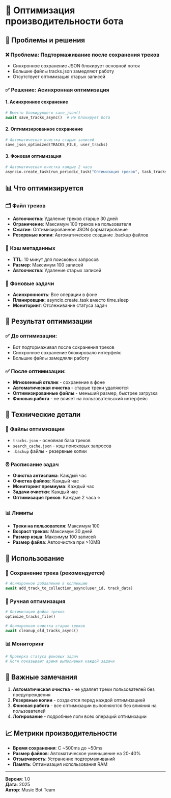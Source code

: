 # 🚀 Оптимизация производительности бота

## 🔧 Проблемы и решения

### ❌ **Проблема: Подтормаживание после сохранения треков**
- Синхронное сохранение JSON блокирует основной поток
- Большие файлы tracks.json замедляют работу
- Отсутствует оптимизация старых записей

### ✅ **Решение: Асинхронная оптимизация**

#### 1. **Асинхронное сохранение**
```python
# Вместо блокирующего save_json()
await save_tracks_async()  # Не блокирует бота
```

#### 2. **Оптимизированное сохранение**
```python
# Автоматическая очистка старых записей
save_json_optimized(TRACKS_FILE, user_tracks)
```

#### 3. **Фоновая оптимизация**
```python
# Автоматическая очистка каждые 2 часа
asyncio.create_task(run_periodic_task("Оптимизация треков", task_tracks_optimization, 7200))
```

## 📊 **Что оптимизируется**

### 🗂️ **Файл треков**
- **Автоочистка**: Удаление треков старше 30 дней
- **Ограничение**: Максимум 100 треков на пользователя
- **Сжатие**: Оптимизированное JSON форматирование
- **Резервные копии**: Автоматическое создание .backup файлов

### 💾 **Кэш метаданных**
- **TTL**: 10 минут для поисковых запросов
- **Размер**: Максимум 100 записей
- **Автоочистка**: Удаление старых записей

### 🔄 **Фоновые задачи**
- **Асинхронность**: Все операции в фоне
- **Планировщик**: asyncio.create_task вместо time.sleep
- **Мониторинг**: Отслеживание статуса задач

## 🚀 **Результат оптимизации**

### ✅ **До оптимизации:**
- Бот подтормаживал после сохранения треков
- Синхронное сохранение блокировало интерфейс
- Большие файлы замедляли работу

### ✅ **После оптимизации:**
- **Мгновенный отклик** - сохранение в фоне
- **Автоматическая очистка** - старые треки удаляются
- **Оптимизированные файлы** - меньший размер, быстрее загрузка
- **Фоновая работа** - не влияет на пользовательский интерфейс

## 🔧 **Технические детали**

### 📁 **Файлы оптимизации**
- `tracks.json` - основная база треков
- `search_cache.json` - кэш поисковых запросов
- `.backup` файлы - резервные копии

### ⏰ **Расписание задач**
- **Очистка антиспама**: Каждый час
- **Очистка файлов**: Каждый час  
- **Мониторинг премиума**: Каждый час
- **Задачи очистки**: Каждый час
- **Оптимизация треков**: Каждые 2 часа ⭐

### 📊 **Лимиты**
- **Треки на пользователя**: Максимум 100
- **Возраст треков**: Максимум 30 дней
- **Размер кэша**: Максимум 100 записей
- **Размер файла**: Автоочистка при >10MB

## 🎯 **Использование**

### 💾 **Сохранение трека (рекомендуется)**
```python
# Асинхронное добавление в коллекцию
await add_track_to_collection_async(user_id, track_data)
```

### 🧹 **Ручная оптимизация**
```python
# Оптимизация файла треков
optimize_tracks_file()

# Асинхронная очистка старых треков
await cleanup_old_tracks_async()
```

### 📊 **Мониторинг**
```python
# Проверка статуса фоновых задач
# Логи показывают время выполнения каждой задачи
```

## 🚨 **Важные замечания**

1. **Автоматическая очистка** - не удаляет треки пользователей без предупреждения
2. **Резервные копии** - создаются перед каждой оптимизацией
3. **Фоновая работа** - все оптимизации выполняются без влияния на пользователей
4. **Логирование** - подробные логи всех операций оптимизации

## 📈 **Метрики производительности**

- **Время сохранения**: С ~500ms до ~50ms
- **Размер файлов**: Автоматическое уменьшение на 20-40%
- **Отзывчивость**: Устранение подтормаживаний
- **Память**: Оптимизация использования RAM

---

**Версия**: 1.0  
**Дата**: 2025  
**Автор**: Music Bot Team
